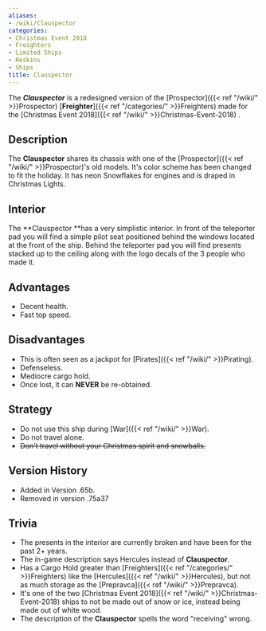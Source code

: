 ```yaml
---
aliases:
- /wiki/Clauspector
categories:
- Christmas Event 2018
- Freighters
- Limited Ships
- Reskins
- Ships
title: Clauspector
---
```


The **_Clauspector_** is a redesigned version of the [Prospector]({{< ref "/wiki/" >}}Prospector) [**Freighter**]({{< ref "/categories/" >}}Freighters) made for the [Christmas Event 2018]({{< ref "/wiki/" >}}Christmas-Event-2018) .

## Description

The **Clauspector** shares its chassis with one of the [Prospector]({{< ref "/wiki/" >}}Prospector)'s old models. It's color scheme has been changed to fit the holiday. It has neon Snowflakes for engines and is draped in Christmas Lights.

## Interior

The **Clauspector **has a very simplistic interior. In front of the teleporter pad you will find a simple pilot seat positioned behind the windows located at the front of the ship. Behind the teleporter pad you will find presents stacked up to the ceiling along with the logo decals of the 3 people who made it.

## Advantages

- Decent health.
- Fast top speed.

## Disadvantages

- This is often seen as a jackpot for [Pirates]({{< ref "/wiki/" >}}Pirating).
- Defenseless.
- Mediocre cargo hold.
- Once lost, it can **NEVER** be re-obtained.

## Strategy

- Do not use this ship during [War]({{< ref "/wiki/" >}}War).
- Do not travel alone.
- <s>Don't travel without your Christmas spirit and snowballs.</s>

## Version History 

- Added in Version .65b.
- Removed in version .75a37

## Trivia

- The presents in the interior are currently broken and have been for the past 2+ years.
- The in-game description says Hercules instead of **Clauspector**.
- Has a Cargo Hold greater than [Freighters]({{< ref "/categories/" >}}Freighters) like the [Hercules]({{< ref "/wiki/" >}}Hercules), but not as much storage as the [Prepravca]({{< ref "/wiki/" >}}Prepravca).
- It's one of the two [Christmas Event 2018]({{< ref "/wiki/" >}}Christmas-Event-2018) ships to not be made out of snow or ice, instead being made out of white wood.
- The description of the **Clauspector** spells the word "receiving" wrong.